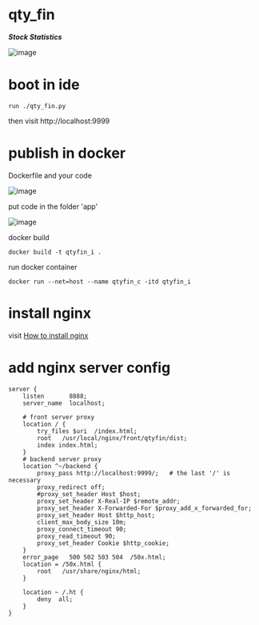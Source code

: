 # qty_fin
***Stock Statistics***

![image](https://note.youdao.com/yws/public/resource/635a3b759d31135cbd682b30242bbf8b/xmlnote/AB1E7810B61141E2AC875CFB34079CDB/26947)


# boot in ide
```shell
run ./qty_fin.py
```

then visit http://localhost:9999


# publish in docker
Dockerfile and your code

![image](https://note.youdao.com/yws/public/resource/635a3b759d31135cbd682b30242bbf8b/xmlnote/FC059B7230644C3FBDE606EAA02841C2/26941)

put code in the folder 'app'

![image](https://note.youdao.com/yws/public/resource/635a3b759d31135cbd682b30242bbf8b/xmlnote/07528F265A584D2A9872F966FEF28068/26943)

docker build

```shell
docker build -t qtyfin_i .
```

run docker container
```shell
docker run --net=host --name qtyfin_c -itd qtyfin_i
```

# install nginx 
visit [How to install nginx](https://github.com/chenzhaoplus/linux-scripts/tree/master/nginx)

# add nginx server config
```
server {
    listen       8888;
    server_name  localhost;
    
    # front server proxy
    location / {
        try_files $uri  /index.html;
        root   /usr/local/nginx/front/qtyfin/dist;
        index index.html; 
    }
    # backend server proxy
    location ^~/backend {
        proxy_pass http://localhost:9999/;   # the last '/' is necessary
        proxy_redirect off;
        #proxy_set_header Host $host;
        proxy_set_header X-Real-IP $remote_addr;             
        proxy_set_header X-Forwarded-For $proxy_add_x_forwarded_for;             
        proxy_set_header Host $http_host;         
        client_max_body_size 10m;
        proxy_connect_timeout 90;
        proxy_read_timeout 90;  
        proxy_set_header Cookie $http_cookie;
    }
    error_page   500 502 503 504  /50x.html;
    location = /50x.html {
        root   /usr/share/nginx/html;
    }
    
    location ~ /.ht {
        deny  all;
    }
}
```

